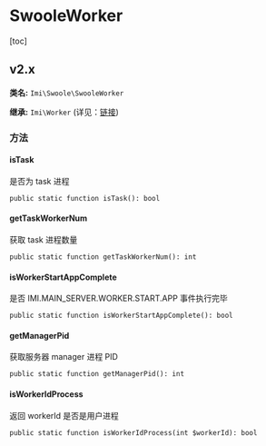# SwooleWorker

[toc]

## v2.x

**类名:** `Imi\Swoole\SwooleWorker`

**继承:** `Imi\Worker` (详见：[链接](/v2.1/utils/Worker.html))

### 方法

#### isTask

是否为 task 进程

`public static function isTask(): bool`

#### getTaskWorkerNum

获取 task 进程数量

`public static function getTaskWorkerNum(): int`

#### isWorkerStartAppComplete

是否 IMI.MAIN_SERVER.WORKER.START.APP 事件执行完毕

`public static function isWorkerStartAppComplete(): bool`

#### getManagerPid

获取服务器 manager 进程 PID

`public static function getManagerPid(): int`

#### isWorkerIdProcess

返回 workerId 是否是用户进程

`public static function isWorkerIdProcess(int $workerId): bool`
